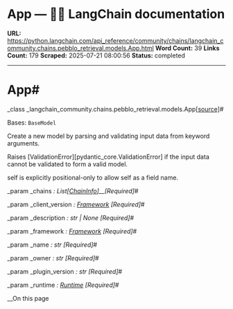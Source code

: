 # App — 🦜🔗 LangChain  documentation

**URL:** https://python.langchain.com/api_reference/community/chains/langchain_community.chains.pebblo_retrieval.models.App.html
**Word Count:** 39
**Links Count:** 179
**Scraped:** 2025-07-21 08:00:56
**Status:** completed

---

# App\#

_class _langchain\_community.chains.pebblo\_retrieval.models.App[\[source\]](https://python.langchain.com/api_reference/_modules/langchain_community/chains/pebblo_retrieval/models.html#App)\#     

Bases: `BaseModel`

Create a new model by parsing and validating input data from keyword arguments.

Raises \[ValidationError\]\[pydantic\_core.ValidationError\] if the input data cannot be validated to form a valid model.

self is explicitly positional-only to allow self as a field name.

_param _chains _: List\[[ChainInfo](https://python.langchain.com/api_reference/community/chains/langchain_community.chains.pebblo_retrieval.models.ChainInfo.html#langchain_community.chains.pebblo_retrieval.models.ChainInfo "langchain_community.chains.pebblo_retrieval.models.ChainInfo")\]__\[Required\]_\#     

_param _client\_version _: [Framework](https://python.langchain.com/api_reference/community/chains/langchain_community.chains.pebblo_retrieval.models.Framework.html#langchain_community.chains.pebblo_retrieval.models.Framework "langchain_community.chains.pebblo_retrieval.models.Framework")_ _\[Required\]_\#     

_param _description _: str | None_ _\[Required\]_\#     

_param _framework _: [Framework](https://python.langchain.com/api_reference/community/chains/langchain_community.chains.pebblo_retrieval.models.Framework.html#langchain_community.chains.pebblo_retrieval.models.Framework "langchain_community.chains.pebblo_retrieval.models.Framework")_ _\[Required\]_\#     

_param _name _: str_ _\[Required\]_\#     

_param _owner _: str_ _\[Required\]_\#     

_param _plugin\_version _: str_ _\[Required\]_\#     

_param _runtime _: [Runtime](https://python.langchain.com/api_reference/community/chains/langchain_community.chains.pebblo_retrieval.models.Runtime.html#langchain_community.chains.pebblo_retrieval.models.Runtime "langchain_community.chains.pebblo_retrieval.models.Runtime")_ _\[Required\]_\#     

__On this page